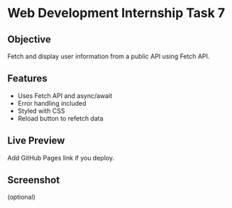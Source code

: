 # Web Development Internship Task 7

## Objective
Fetch and display user information from a public API using Fetch API.

## Features
- Uses Fetch API and async/await
- Error handling included
- Styled with CSS
- Reload button to refetch data

## Live Preview
Add GitHub Pages link if you deploy.

## Screenshot
(optional)
